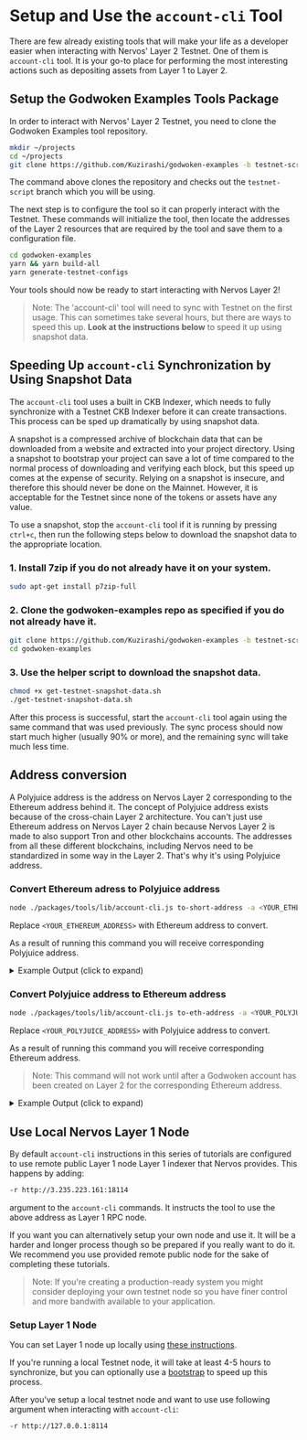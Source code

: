 # Setup and Use the `account-cli` Tool

There are few already existing tools that will make your life as a developer easier when interacting with Nervos' Layer 2 Testnet. One of them is `account-cli` tool. It is your go-to place for performing the most interesting actions such as depositing assets from Layer 1 to Layer 2.

## Setup the Godwoken Examples Tools Package

In order to interact with Nervos' Layer 2 Testnet, you need to clone the Godwoken Examples tool repository.

```sh
mkdir ~/projects
cd ~/projects
git clone https://github.com/Kuzirashi/godwoken-examples -b testnet-script
```

The command above clones the repository and checks out the `testnet-script` branch which you will be using.

The next step is to configure the tool so it can properly interact with the Testnet. These commands will initialize the tool, then locate the addresses of the Layer 2 resources that are required by the tool and save them to a configuration file.

```sh
cd godwoken-examples
yarn && yarn build-all
yarn generate-testnet-configs
```

Your tools should now be ready to start interacting with Nervos Layer 2!

> Note: The 'account-cli' tool will need to sync with Testnet on the first usage. This can sometimes take several hours, but there are ways to speed this up. **Look at the instructions below** to speed it up using snapshot data.

## Speeding Up `account-cli` Synchronization by Using Snapshot Data

The `account-cli` tool uses a built in CKB Indexer, which needs to fully synchronize with a Testnet CKB Indexer before it can create transactions. This process can be sped up dramatically by using snapshot data.

A snapshot is a compressed archive of blockchain data that can be downloaded from a website and extracted into your project directory. Using a snapshot to bootstrap your project can save a lot of time compared to the normal process of downloading and verifying each block, but this speed up comes at the expense of security. Relying on a snapshot is insecure, and therefore this should never be done on the Mainnet. However, it is acceptable for the Testnet since none of the tokens or assets have any value.

To use a snapshot, stop the `account-cli` tool if it is running by pressing `ctrl+c`, then run the following steps below to download the snapshot data to the appropriate location.

### 1. Install 7zip if you do not already have it on your system.

```sh
sudo apt-get install p7zip-full
```

### 2. Clone the godwoken-examples repo as specified if you do not already have it.

```sh
git clone https://github.com/Kuzirashi/godwoken-examples -b testnet-script
cd godwoken-examples
```

### 3. Use the helper script to download the snapshot data.

```sh
chmod +x get-testnet-snapshot-data.sh
./get-testnet-snapshot-data.sh
```

After this process is successful, start the `account-cli` tool again using the same command that was used previously. The sync process should now start much higher (usually 90% or more), and the remaining sync will take much less time.

## Address conversion

A Polyjuice address is the address on Nervos Layer 2 corresponding to the Ethereum address behind it. The concept of Polyjuice address exists because of the cross-chain Layer 2 architecture. You can't just use Ethereum address on Nervos Layer 2 chain because Nervos Layer 2 is made to also support Tron and other blockchains accounts. The addresses from all these different blockchains, including Nervos need to be standardized in some way in the Layer 2. That's why it's using Polyjuice address.

### Convert Ethereum adress to Polyjuice address

```sh
node ./packages/tools/lib/account-cli.js to-short-address -a <YOUR_ETHEREUM_ADDRESS>
```

Replace `<YOUR_ETHEREUM_ADDRESS>` with Ethereum address to convert.

As a result of running this command you will receive corresponding Polyjuice address.

<details>
<summary>Example Output (click to expand)</summary>

```txt
➜ node ./packages/tools/lib/account-cli.js to-short-address -a 0xda25163ac482dbae64bc6e421fbf51624b318308
godwoken short address: 0xcf09b6afbdce495b85e25c2aa930f04092257f0e
```

</details>

### Convert Polyjuice address to Ethereum address

```sh
node ./packages/tools/lib/account-cli.js to-eth-address -a <YOUR_POLYJUICE_ADDRESS>
```

Replace `<YOUR_POLYJUICE_ADDRESS>` with Polyjuice address to convert.

As a result of running this command you will receive corresponding Ethereum address.

> Note: This command will not work until after a Godwoken account has been created on Layer 2 for the corresponding Ethereum address.

<details>
<summary>Example Output (click to expand)</summary>

```txt
➜ node ./packages/tools/lib/account-cli.js to-eth-address -a 0xcf09b6afbdce495b85e25c2aa930f04092257f0e
eth eoa address: 0xda25163ac482dbae64bc6e421fbf51624b318308
```

</details>

## Use Local Nervos Layer 1 Node

By default `account-cli` instructions in this series of tutorials are configured to use remote public Layer 1 node Layer 1 indexer that Nervos provides. This happens by adding:

```sh
-r http://3.235.223.161:18114
```

argument to the `account-cli` commands. It instructs the tool to use the above address as Layer 1 RPC node.

If you want you can alternatively setup your own node and use it. It will be a harder and longer process though so be prepared if you really want to do it. We recommend you use provided remote public node for the sake of completing these tutorials.

> Note: If you're creating a production-ready system you might consider deploying your own testnet node so you have finer control and more bandwith available to your application.

### Setup Layer 1 Node

You can set Layer 1 node up locally using [these instructions](https://docs.nervos.org/docs/basics/guides/testnet).

If you're running a local Testnet node, it will take at least 4-5 hours to synchronize, but you can optionally use a [bootstrap](https://ckb.tools/bootstrap) to speed up this process.

After you've setup a local testnet node and want to use use following argument when interacting with `account-cli`:

```sh
-r http://127.0.0.1:8114
```
